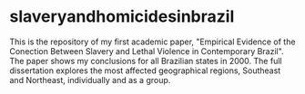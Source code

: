 # slaveryandhomicidesinbrazil
This is the repository of my first academic paper, "Empirical Evidence of the Conection Between Slavery and Lethal Violence in Contemporary Brazil". The paper shows my conclusions for all Brazilian states in 2000. The full dissertation explores the most affected geographical regions, Southeast and Northeast, individually and as a group. 
